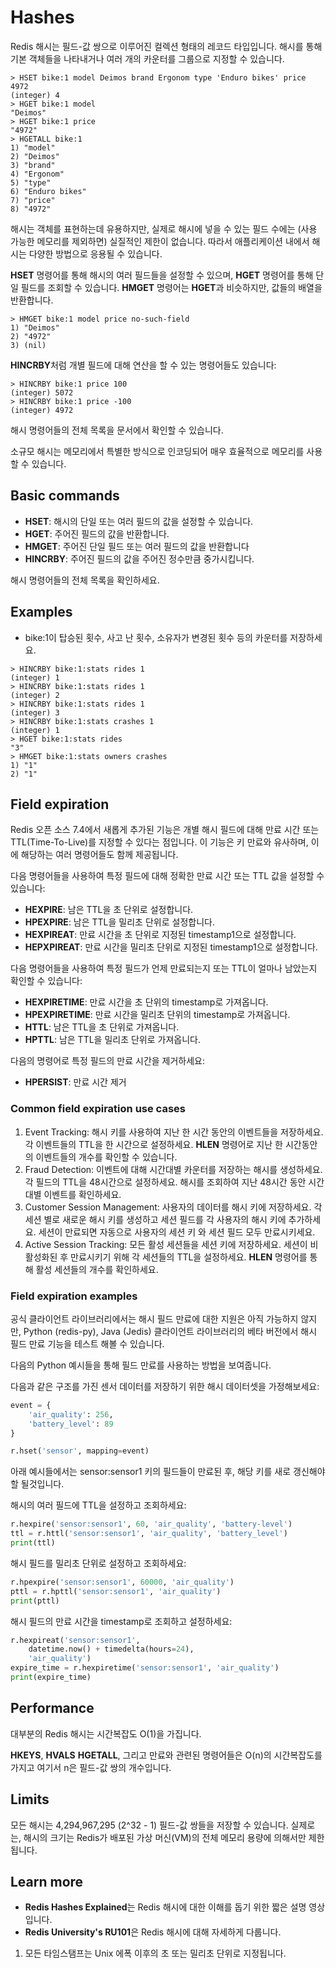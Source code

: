# Hashes

Redis 해시는 필드-값 쌍으로 이루어진 컬렉션 형태의 레코드 타입입니다. 해시를 통해
기본 객체들을 나타내거나 여러 개의 카운터를 그룹으로 지정할 수 있습니다.

~~~redis
> HSET bike:1 model Deimos brand Ergonom type 'Enduro bikes' price 4972
(integer) 4
> HGET bike:1 model
"Deimos"
> HGET bike:1 price
"4972"
> HGETALL bike:1
1) "model"
2) "Deimos"
3) "brand"
4) "Ergonom"
5) "type"
6) "Enduro bikes"
7) "price"
8) "4972"
~~~

해시는 객체를 표현하는데 유용하지만, 실제로 해시에 넣을 수 있는 필드 수에는 (사용 가능한 메모리를 제외하면)
실질적인 제한이 없습니다. 따라서 애플리케이션 내에서 해시는 다양한 방법으로 응용될 수 있습니다.

**HSET** 명령어를 통해 해시의 여러 필드들을 설정할 수 있으며, **HGET** 명령어를 통해 단일 필드를 조회할 수 있습니다.
**HMGET** 명령어는 **HGET**과 비슷하지만, 값들의 배열을 반환합니다.

~~~redis
> HMGET bike:1 model price no-such-field
1) "Deimos"
2) "4972"
3) (nil)
~~~

**HINCRBY**처럼 개별 필드에 대해 연산을 할 수 있는 명령어들도 있습니다:

~~~redis
> HINCRBY bike:1 price 100
(integer) 5072
> HINCRBY bike:1 price -100
(integer) 4972
~~~

해시 명령어들의 전체 목록을 문서에서 확인할 수 있습니다.

소규모 해시는 메모리에서 특별한 방식으로 인코딩되어 매우 효율적으로 메모리를 사용할 수 있습니다.


## Basic commands

- **HSET**: 해시의 단일 또는 여러 필드의 값을 설정할 수 있습니다.
- **HGET**: 주어진 필드의 값을 반환합니다.
- **HMGET**: 주어진 단일 필드 또는 여러 필드의 값을 반환합니다
- **HINCRBY**: 주어진 필드의 값을 주어진 정수만큼 중가시킵니다.

해시 명령어들의 전체 목록을 확인하세요.

## Examples

- bike:1이 탑승된 횟수, 사고 난 횟수, 소유자가 변경된 횟수 등의 카운터를 저장하세요.

~~~redis
> HINCRBY bike:1:stats rides 1
(integer) 1
> HINCRBY bike:1:stats rides 1
(integer) 2
> HINCRBY bike:1:stats rides 1
(integer) 3
> HINCRBY bike:1:stats crashes 1
(integer) 1
> HGET bike:1:stats rides
"3"
> HMGET bike:1:stats owners crashes
1) "1"
2) "1"
~~~

## Field expiration

Redis 오픈 소스 7.4에서 새롭게 추가된 기능은 개별 해시 필드에 대해 만료 시간 또는 TTL(Time-To-Live)를 지정할 수 있다는 점입니다.
이 기능은 키 만료와 유사하며, 이에 해당하는 여러 명령어들도 함께 제공됩니다.

다음 명령어들을 사용하여 특정 필드에 대해 정확한 만료 시간 또는 TTL 값을 설정할 수 있습니다:
- **HEXPIRE**: 남은 TTL을 초 단위로 설정합니다.
- **HPEXPIRE**: 남은 TTL을 밀리초 단위로 설정합니다.
- **HEXPIREAT**: 만료 시간을 초 단위로 지정된 timestamp1으로 설정합니다.
- **HEPXPIREAT**: 만료 시간을 밀리초 단위로 지정된 timestamp1으로 설정합니다.

다음 명령어들을 사용하여 특정 필드가 언제 만료되는지 또는 TTL이 얼마나 남았는지 확인할 수 있습니다:
- **HEXPIRETIME**: 만료 시간을 초 단위의 timestamp로 가져옵니다.
- **HPEXPIRETIME**: 만료 시간을 밀리초 단위의  timestamp로 가져옵니다.
- **HTTL**: 남은 TTL을 초 단위로 가져옵니다.
- **HPTTL**: 남은 TTL을 밀리초 단위로 가져옵니다.

다음의 명령어로 특정 필드의 만료 시간을 제거하세요:
- **HPERSIST**: 만료 시간 제거

### Common field expiration use cases

1. Event Tracking: 해시 키를 사용하여 지난 한 시간 동안의 이벤트들을 저장하세요. 각 이벤트들의 TTL을 한 시간으로 설정하세요.
**HLEN** 명령어로 지난 한 시간동안의 이벤트들의 개수를 확인할 수 있습니다.
2. Fraud Detection: 이벤트에 대해 시간대별 카운터를 저장하는 해시를 생성하세요. 각 필드의 TTL을 48시간으로 설정하세요.
해시를 조회하여 지난 48시간 동안 시간대별 이벤트를 확인하세요.
3. Customer Session Management: 사용자의 데이터를 해시 키에 저장하세요. 각 세션 별로 새로운 해시 키를
생성하고 세션 필드를 각 사용자의 해시 키에 추가하세요. 세션이 만료되면 자동으로 사용자의 세션 키 와 세션 필드 모두 만료시키세요.
4. Active Session Tracking: 모든 활성 세션들을 세션 키에 저장하세요. 세션이 비활성화된 후 만료시키기 위해 각 세션들의 TTL을 설정하세요. 
**HLEN** 명령어를 통해 활성 세션들의 개수를 확인하세요.


### Field expiration examples

공식 클라이언트 라이브러리에서는 해시 필드 만료에 대한 지원은 아직 가능하지 않지만, Python (redis-py), Java (Jedis)
클라이언트 라이브러리의 베타 버전에서 해시 필드 만료 기능을 테스트 해볼 수 있습니다.

다음의 Python 예시들을 통해 필드 만료를 사용하는 방법을 보여줍니다.

다음과 같은 구조를 가진 센서 데이터를 저장하기 위한 해시 데이터셋을 가정해보세요:

```python
event = {
    'air_quality': 256,
    'battery_level': 89
}

r.hset('sensor', mapping=event)
```

아래 예시들에서는 sensor:sensor1 키의 필드들이 만료된 후, 해당 키를 새로 갱신해야 할 될것입니다.

해시의 여러 필드에 TTL을 설정하고 조회하세요:

~~~python
r.hexpire('sensor:sensor1', 60, 'air_quality', 'battery-level')
ttl = r.httl('sensor:sensor1', 'air_quality', 'battery_level')
print(ttl)
~~~

해시 필드를 밀리초 단위로 설정하고 조회하세요:

~~~python
r.hpexpire('sensor:sensor1', 60000, 'air_quality')
pttl = r.hpttl('sensor:sensor1', 'air_quality')
print(pttl)
~~~

해시 필드의 만료 시간을 timestamp로 조회하고 설정하세요:

~~~python
r.hexpireat('sensor:sensor1', 
    datetime.now() + timedelta(hours=24), 
    'air_quality')
expire_time = r.hexpiretime('sensor:sensor1', 'air_quality')
print(expire_time)
~~~

## Performance

대부분의 Redis 해시는 시간복잡도 O(1)을 가집니다.

**HKEYS**, **HVALS** **HGETALL**, 그리고 만료와 관련된 명령어들은 O(n)의 시간복잡도를 가지고
여기서 n은 필드-값 쌍의 개수입니다.

## Limits

모든 해시는 4,294,967,295 (2^32 - 1) 필드-값 쌍들을 저장할 수 있습니다.
실제로는, 해시의 크기는 Redis가 배포된 가상 머신(VM)의 전체 메모리 용량에 의해서만 제한됩니다.


## Learn more

- **Redis Hashes Explained**는 Redis 해시에 대한 이해를 돕기 위한 짧은 설명 영상입니다.
- **Redis University's RU101**은 Redis 해시에 대해 자세하게 다룹니다.

1. 모든 타임스탬프는 Unix 에폭 이후의 초 또는 밀리초 단위로 지정됩니다.







